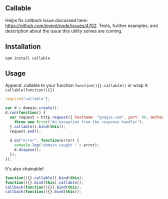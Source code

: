 ## Callable

Helps fix callback issue discussed here: https://github.com/joyent/node/issues/4702. Tests, further examples, and description about the issue this utility solves are coming.

## Installation

`npm install callable`

## Usage

Append .callable to your function `function(){}.callable()` or wrap it: `callable(function(){})`

```javascript
require("callable");

var d = domain.create();
d.run(function() {
  var request = http.request({ hostname: "google.com", port: 80, method: "HEAD" }, function(response) {
    throw new Error("An exception from the response handler");
  }.callable().bind(this));
  request.end();
  
  d.on("error", function(error) {
    console.log("domain caught " + error);
    d.dispose();
  });
});
```

It's also chainable!

```javascript
function(){}.callable().bind(this);
function(){}.bind(this).callable();
callback(function(){}).bind(this);
callback(function(){}.bind(this));
```

